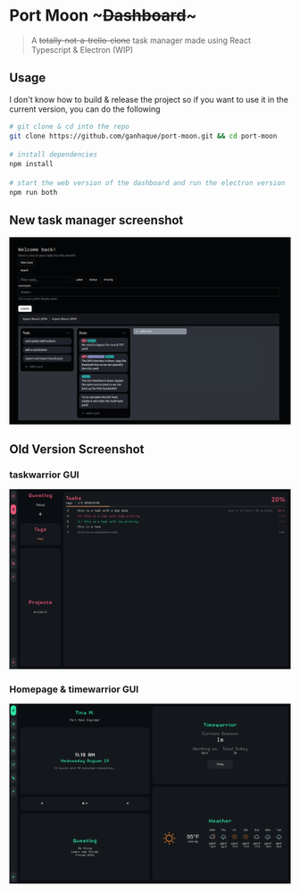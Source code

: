 # Port Moon ~~~Dashboard~~~

<!-- > A Linux dashboard made using React Typescript & Electron (WIP) -->
> A ~~totally-not-a-trello-clone~~ task manager made using React Typescript & Electron (WIP)

<!-- My attempt at recreating [garado's cozy dashboard](https://github.com/garado/cozy) while learning about React and Electron. -->

## Usage
<!-- There are no released build yet. -->
I don't know how to build & release the project so
if you want to use it in the current version, you can do the following
```bash
# git clone & cd into the repo
git clone https://github.com/ganhaque/port-moon.git && cd port-moon

# install dependencies
npm install

# start the web version of the dashboard and run the electron version
npm run both
```
## New task manager screenshot
<img src="./.github/custom-draggable-task-manager.png">

## Old Version Screenshot
### taskwarrior GUI
<img src="./.github/taskwarrior-gui-red.png">

### Homepage & timewarrior GUI
<img src="./.github/timewarrior-homepage-green.png">

<!-- ## Modules -->
<!---->
<!-- ### Quest -->
<!-- Parse and display a quests.txt file (future update: better location and editability) -->
<!---->
<!-- ### Timewarrior -->
<!-- Require timewarrior to be installed. Does nothing other wise. -->
<!---->
<!-- ### Taskwarrior (WIP) -->
<!-- Require taskwarrior to be installed. -->
<!-- Current iteration work but difficult to use. -->
<!---->
<!-- ### Commit Emoji -->
<!-- I use emoji for the git commit to shorten common commit like :feat, :fix, or added. -->
<!-- Here's the table to what each mean for now. -->
<!---->
<!-- | Emoji | Meaning | -->
<!-- |-------|---------| -->
<!-- :sparkles: | feat: added a new feature -->
<!-- :building_construction: | QoL changes, features to a previous feature -->
<!-- :wrench: | fix: generic fix -->
<!-- :bug: | fix: bug -->
<!-- :broom: | clean up / fix bad code -->
<!-- :fire: | clean up files -->
<!-- :memo: | add or update documentation -->
<!-- :construction: | WIP -->
<!-- :art: | generic improvement to the UI, theme -->
<!-- :zap: | code optimization -->
<!-- :recycle: | refactor code -->
<!-- :skull: | correct a mistake, I forgor :skull: -->
<!-- :tada: | new repo -->
<!---->
<!---->
